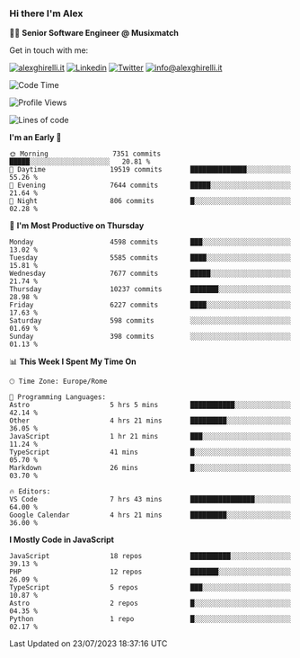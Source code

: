 ### Hi there I'm Alex

👨‍💻 __Senior Software Engineer @ Musixmatch__

Get in touch with me:

[![alexghirelli.it](https://img.shields.io/static/v1?label=alexghirelli.it&message=%20&color=red&logo=&style=flat-square&logoColor=white)](https://www.alexghirelli.it/)
[![Linkedin](https://img.shields.io/static/v1?label=Linkedin&message=%20&color=blue&logo=Linkedin&style=flat-square&logoColor=white)](https://linkedin.com/in/alexghirelli)
[![Twitter](https://img.shields.io/static/v1?label=Twitter&message=%20&color=blue&logo=Twitter&style=flat-square&logoColor=white)](https://twitter.com/alexGhirelli)
[![info@alexghirelli.it](https://img.shields.io/static/v1?label=info@alexghirelli.it&message=%20&color=red&logo=gmail&style=flat-square&logoColor=white)](mailto:info@alexghirelli.it)

<!--START_SECTION:waka-->
![Code Time](http://img.shields.io/badge/Code%20Time-7%2C494%20hrs%2046%20mins-blue)

![Profile Views](http://img.shields.io/badge/Profile%20Views-0-blue)

![Lines of code](https://img.shields.io/badge/From%20Hello%20World%20I%27ve%20Written-72.5%20million%20lines%20of%20code-blue)

**I'm an Early 🐤** 

```text
🌞 Morning                7351 commits        █████░░░░░░░░░░░░░░░░░░░░   20.81 % 
🌆 Daytime                19519 commits       ██████████████░░░░░░░░░░░   55.26 % 
🌃 Evening                7644 commits        █████░░░░░░░░░░░░░░░░░░░░   21.64 % 
🌙 Night                  806 commits         █░░░░░░░░░░░░░░░░░░░░░░░░   02.28 % 
```
📅 **I'm Most Productive on Thursday** 

```text
Monday                   4598 commits        ███░░░░░░░░░░░░░░░░░░░░░░   13.02 % 
Tuesday                  5585 commits        ████░░░░░░░░░░░░░░░░░░░░░   15.81 % 
Wednesday                7677 commits        █████░░░░░░░░░░░░░░░░░░░░   21.74 % 
Thursday                 10237 commits       ███████░░░░░░░░░░░░░░░░░░   28.98 % 
Friday                   6227 commits        ████░░░░░░░░░░░░░░░░░░░░░   17.63 % 
Saturday                 598 commits         ░░░░░░░░░░░░░░░░░░░░░░░░░   01.69 % 
Sunday                   398 commits         ░░░░░░░░░░░░░░░░░░░░░░░░░   01.13 % 
```


📊 **This Week I Spent My Time On** 

```text
🕑︎ Time Zone: Europe/Rome

💬 Programming Languages: 
Astro                    5 hrs 5 mins        ███████████░░░░░░░░░░░░░░   42.14 % 
Other                    4 hrs 21 mins       █████████░░░░░░░░░░░░░░░░   36.05 % 
JavaScript               1 hr 21 mins        ███░░░░░░░░░░░░░░░░░░░░░░   11.24 % 
TypeScript               41 mins             █░░░░░░░░░░░░░░░░░░░░░░░░   05.70 % 
Markdown                 26 mins             █░░░░░░░░░░░░░░░░░░░░░░░░   03.70 % 

🔥 Editors: 
VS Code                  7 hrs 43 mins       ████████████████░░░░░░░░░   64.00 % 
Google Calendar          4 hrs 21 mins       █████████░░░░░░░░░░░░░░░░   36.00 % 
```

**I Mostly Code in JavaScript** 

```text
JavaScript               18 repos            ██████████░░░░░░░░░░░░░░░   39.13 % 
PHP                      12 repos            ███████░░░░░░░░░░░░░░░░░░   26.09 % 
TypeScript               5 repos             ███░░░░░░░░░░░░░░░░░░░░░░   10.87 % 
Astro                    2 repos             █░░░░░░░░░░░░░░░░░░░░░░░░   04.35 % 
Python                   1 repo              █░░░░░░░░░░░░░░░░░░░░░░░░   02.17 % 
```




 Last Updated on 23/07/2023 18:37:16 UTC
<!--END_SECTION:waka-->
